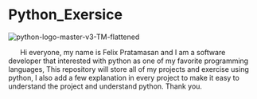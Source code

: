 # Python_Exersice

![python-logo-master-v3-TM-flattened](https://user-images.githubusercontent.com/91602612/215775898-6e9e08ca-e670-4bb1-9f34-99b68cde8fb0.png)

&nbsp;&nbsp;&nbsp;&nbsp;&nbsp;&nbsp;Hi everyone, my name is Felix Pratamasan and I am a software developer that interested with python as one of my favorite programming languages, This repository will store all of my projects and exercise using python, I also add a few explanation in every project to make it easy to understand the project and understand python. Thank you.

